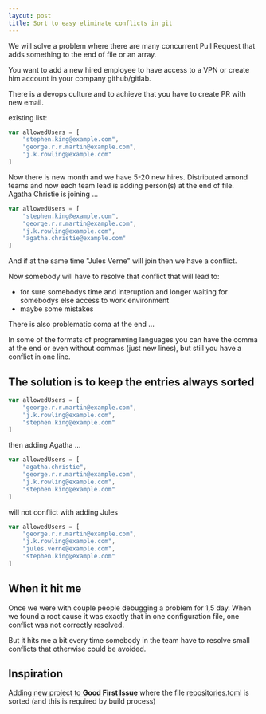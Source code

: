 ```yaml
---
layout: post
title: Sort to easy eliminate conflicts in git
---
```


We will solve a problem where there are many concurrent Pull Request that adds something to the end of file or an array.

You want to add a new hired employee to have access to a VPN or create him account in your company github/gitlab.

There is a devops culture and to achieve that you have to create PR with new email.

existing list:

``` javascript
var allowedUsers = [
    "stephen.king@example.com",
    "george.r.r.martin@example.com",
    "j.k.rowling@example.com"
]
```

Now there is new month and we have 5-20 new hires. Distributed amond teams and now each team lead is adding person(s) at the end of file.
Agatha Christie is joining ...

``` javascript
var allowedUsers = [
    "stephen.king@example.com",
    "george.r.r.martin@example.com",
    "j.k.rowling@example.com",
    "agatha.christie@example.com"
]
```

And if at the same time "Jules Verne" will join then we have a conflict.

Now somebody will have to resolve that conflict that will lead to:

* for sure somebodys time and interuption and longer waiting for somebodys else access to work environment
* maybe some mistakes

There is also problematic coma at the end ...

In some of the formats of programming languages you can have the comma at the end or even without commas (just new lines), but still you have a conflict in one line.

## The solution is to keep the entries always sorted

``` javascript
var allowedUsers = [
    "george.r.r.martin@example.com",
    "j.k.rowling@example.com",
    "stephen.king@example.com"
]
```

then adding Agatha ...

``` javascript
var allowedUsers = [
    "agatha.christie",
    "george.r.r.martin@example.com",
    "j.k.rowling@example.com",
    "stephen.king@example.com"
]
```

will not conflict with adding Jules

``` javascript
var allowedUsers = [
    "george.r.r.martin@example.com",
    "j.k.rowling@example.com",
    "jules.verne@example.com",
    "stephen.king@example.com"
]
```

## When it hit me

Once we were with couple people debugging a problem for 1,5 day. When we found a root cause it was exactly that in one configuration file, one conflict was not correctly resolved.

But it hits me a bit every time somebody in the team have to resolve small conflicts that otherwise could be avoided.

## Inspiration

[Adding new project to **Good First Issue**](https://goodfirstissue.dev/) where the file [repositories.toml](https://github.com/deepsourcelabs/good-first-issue/blob/master/data/repositories.toml) is sorted (and this is required by build process)

[//]: # "one argument. maybe you want to know in which order something was added. But do you really need it?"